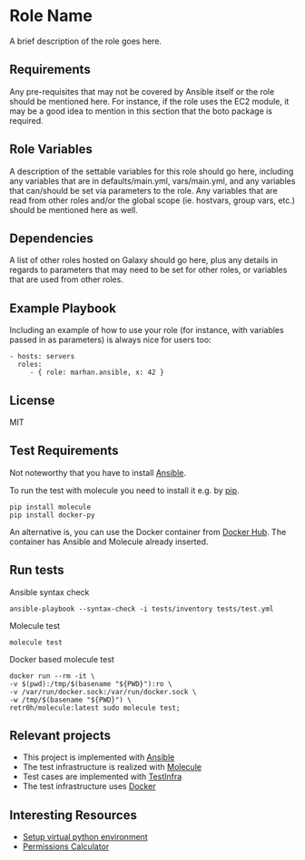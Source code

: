 Role Name
=========

A brief description of the role goes here.

Requirements
------------

Any pre-requisites that may not be covered by Ansible itself or the role should be mentioned here. For instance, if the role uses the EC2 module, it may be a good idea to mention in this section that the boto package is required.

Role Variables
--------------

A description of the settable variables for this role should go here, including any variables that are in defaults/main.yml, vars/main.yml, and any variables that can/should be set via parameters to the role. Any variables that are read from other roles and/or the global scope (ie. hostvars, group vars, etc.) should be mentioned here as well.

Dependencies
------------

A list of other roles hosted on Galaxy should go here, plus any details in regards to parameters that may need to be set for other roles, or variables that are used from other roles.

Example Playbook
----------------

Including an example of how to use your role (for instance, with variables passed in as parameters) is always nice for users too:

    - hosts: servers
      roles:
         - { role: marhan.ansible, x: 42 }

License
-------

MIT

Test Requirements
------------------

Not noteworthy that you have to install [Ansible](https://www.ansible.com/).

To run the test with molecule you need to install it e.g. by [pip](https://pypi.org/project/pip/). 
```
pip install molecule
pip install docker-py
```

An alternative is, you can use the Docker container from [Docker Hub](https://hub.docker.com/r/retr0h/molecule/). 
The container has Ansible and Molecule already inserted.

Run tests
------------------

Ansible syntax check

```
ansible-playbook --syntax-check -i tests/inventory tests/test.yml
```

Molecule test

```
molecule test
```

Docker based molecule test

```
docker run --rm -it \
-v $(pwd):/tmp/$(basename "${PWD}"):ro \
-v /var/run/docker.sock:/var/run/docker.sock \
-w /tmp/$(basename "${PWD}") \
retr0h/molecule:latest sudo molecule test;
```

Relevant projects
------------------
- This project is implemented with [Ansible](https://www.ansible.com/)
- The test infrastructure is realized with [Molecule](https://molecule.readthedocs.io/en/latest/#)
- Test cases are implemented with [TestInfra](https://testinfra.readthedocs.io/en/latest/index.html)
- The test infrastructure uses [Docker](https://www.docker.com/)

Interesting Resources
------------------
- [Setup virtual python environment](https://www.digitalocean.com/community/tutorials/how-to-install-python-3-and-set-up-a-local-programming-environment-on-ubuntu-16-04) 
- [Permissions Calculator](http://permissions-calculator.org/)


